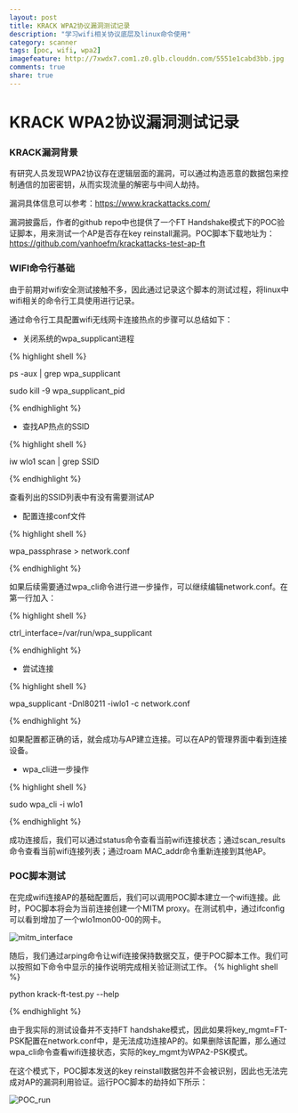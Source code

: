 ```yaml
---
layout: post
title: KRACK WPA2协议漏洞测试记录
description: "学习wifi相关协议底层及linux命令使用"
category: scanner
tags: [poc, wifi, wpa2]
imagefeature: http://7xwdx7.com1.z0.glb.clouddn.com/5551e1cabd3bb.jpg
comments: true
share: true
---
```


# KRACK WPA2协议漏洞测试记录

### KRACK漏洞背景

有研究人员发现WPA2协议存在逻辑层面的漏洞，可以通过构造恶意的数据包来控制通信的加密密钥，从而实现流量的解密与中间人劫持。

漏洞具体信息可以参考：https://www.krackattacks.com/

漏洞披露后，作者的github repo中也提供了一个FT Handshake模式下的POC验证脚本，用来测试一个AP是否存在key reinstall漏洞。POC脚本下载地址为：https://github.com/vanhoefm/krackattacks-test-ap-ft

### WIFI命令行基础
由于前期对wifi安全测试接触不多，因此通过记录这个脚本的测试过程，将linux中wifi相关的命令行工具使用进行记录。

通过命令行工具配置wifi无线网卡连接热点的步骤可以总结如下：

* 关闭系统的wpa_supplicant进程

{% highlight shell %}

ps -aux | grep wpa_supplicant

sudo  kill -9 wpa_supplicant_pid

{% endhighlight %}

* 查找AP热点的SSID

{% highlight shell %}

iw wlo1 scan | grep SSID

{% endhighlight %}

查看列出的SSID列表中有没有需要测试AP

* 配置连接conf文件

{% highlight shell %}

wpa_passphrase <SSID> <passwd> > network.conf

{% endhighlight %}

如果后续需要通过wpa_cli命令进行进一步操作，可以继续编辑network.conf。在第一行加入：

{% highlight shell %}

ctrl_interface=/var/run/wpa_supplicant

{% endhighlight %}

* 尝试连接

{% highlight shell %}

wpa_supplicant -Dnl80211 -iwlo1 -c network.conf

{% endhighlight %}

如果配置都正确的话，就会成功与AP建立连接。可以在AP的管理界面中看到连接设备。

* wpa_cli进一步操作

{% highlight shell %}

sudo wpa_cli -i wlo1

{% endhighlight %}

成功连接后，我们可以通过status命令查看当前wifi连接状态；通过scan_results命令查看当前wifi连接列表；通过roam MAC_addr命令重新连接到其他AP。

### POC脚本测试

在完成wifi连接AP的基础配置后，我们可以调用POC脚本建立一个wifi连接。此时，POC脚本将会为当前连接创建一个MITM proxy。在测试机中，通过ifconfig可以看到增加了一个wlo1mon00-00的网卡。

![mitm_interface](http://7xwdx7.com1.z0.glb.clouddn.com/mitm-proxy.png)

随后，我们通过arping命令让wifi连接保持数据交互，便于POC脚本工作。我们可以按照如下命令中显示的操作说明完成相关验证测试工作。
{% highlight shell %}

python krack-ft-test.py --help

{% endhighlight %}

由于我实际的测试设备并不支持FT handshake模式，因此如果将key_mgmt=FT-PSK配置在network.conf中，是无法成功连接AP的。如果删除该配置，那么通过wpa_cli命令查看wifi连接状态，实际的key_mgmt为WPA2-PSK模式。

在这个模式下，POC脚本发送的key reinstall数据包并不会被识别，因此也无法完成对AP的漏洞利用验证。运行POC脚本的劫持如下所示：

![POC_run](http://7xwdx7.com1.z0.glb.clouddn.com/wifi-krack.png)
